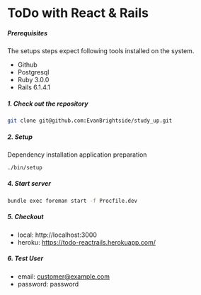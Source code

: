 # ToDo with React & Rails

##### Prerequisites

The setups steps expect following tools installed on the system.

- Github
- Postgresql
- Ruby 3.0.0
- Rails 6.1.4.1

##### 1. Check out the repository

```bash
git clone git@github.com:EvanBrightside/study_up.git
```

##### 2. Setup

Dependency installation application preparation

```bash
./bin/setup
```

##### 4. Start server

```bash
bundle exec foreman start -f Procfile.dev
```

##### 5. Checkout

- local: http://localhost:3000
- heroku: https://todo-reactrails.herokuapp.com/

##### 6. Test User

- email: customer@example.com
- password: password